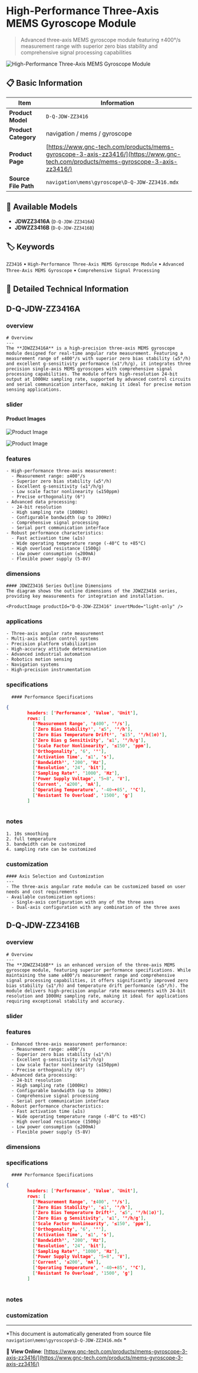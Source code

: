 # High-Performance Three-Axis MEMS Gyroscope Module

> Advanced three-axis MEMS gyroscope module featuring ±400°/s measurement range with superior zero bias stability and comprehensive signal processing capabilities

![High-Performance Three-Axis MEMS Gyroscope Module](https://www.gnc-tech.com/images/products/navigation/mems/gyroscope/D-Q-JDW-ZZ3416/D-Q-JDW-ZZ3416.webp)

## 📋 Basic Information

| Item | Information |
|------|------|
| **Product Model** | `D-Q-JDW-ZZ3416` |
| **Product Category** | navigation / mems / gyroscope |
| **Product Page** | [https://www.gnc-tech.com/products/mems-gyroscope-3-axis-zz3416/](https://www.gnc-tech.com/products/mems-gyroscope-3-axis-zz3416/) |
| **Source File Path** | `navigation\mems\gyroscope\D-Q-JDW-ZZ3416.mdx` |

## 🔧 Available Models

- **JDWZZ3416A** (`D-Q-JDW-ZZ3416A`)
- **JDWZZ3416B** (`D-Q-JDW-ZZ3416B`)

## 🏷️ Keywords

`ZZ3416` • `High-Performance Three-Axis MEMS Gyroscope Module` • `Advanced Three-Axis MEMS Gyroscope` • `Comprehensive Signal Processing`

## 📖 Detailed Technical Information


## D-Q-JDW-ZZ3416A

  
### overview

    # Overview
    ---
    The **JDWZZ3416A** is a high-precision three-axis MEMS gyroscope module designed for real-time angular rate measurement. Featuring a measurement range of ±400°/s with superior zero bias stability (≤5°/h) and excellent g-sensitivity performance (≤1°/h/g), it integrates three precision single-axis MEMS gyroscopes with comprehensive signal processing capabilities. The module offers high-resolution 24-bit output at 1000Hz sampling rate, supported by advanced control circuits and serial communication interface, making it ideal for precise motion sensing applications.
  

  
### slider

    
#### Product Images

![Product Image](https://www.gnc-tech.com/images/products/D-Q-JDW-ZZ3416-Slide-01.webp)

![Product Image](https://www.gnc-tech.com/images/products/D-Q-JDW-ZZ3416-Slide-02.webp)


  

  
### features

    - High-performance three-axis measurement:
      - Measurement range: ±400°/s
      - Superior zero bias stability (≤5°/h)
      - Excellent g-sensitivity (≤1°/h/g)
      - Low scale factor nonlinearity (≤150ppm)
      - Precise orthogonality (6°)
    - Advanced data processing:
      - 24-bit resolution
      - High sampling rate (1000Hz)
      - Configurable bandwidth (up to 200Hz)
      - Comprehensive signal processing
      - Serial port communication interface
    - Robust performance characteristics:
      - Fast activation time (≤1s)
      - Wide operating temperature range (-40°C to +85°C)
      - High overload resistance (1500g)
      - Low power consumption (≤200mA)
      - Flexible power supply (5-8V)
  

  
### dimensions

    #### JDWZZ3416 Series Outline Dimensions
    The diagram shows the outline dimensions of the JDWZZ3416 series, providing key measurements for integration and installation.

    <ProductImage productId="D-Q-JDW-ZZ3416" invertMode="light-only" />
  

  
### applications

    - Three-axis angular rate measurement
    - Multi-axis motion control systems
    - Precision platform stabilization
    - High-accuracy attitude determination
    - Advanced industrial automation
    - Robotics motion sensing
    - Navigation systems
    - High-precision instrumentation
  

  
### specifications

    
      #### Performance Specifications
      
```json
{
        headers: ['Performance', 'Value', 'Unit'],
        rows: [
          ['Measurement Range', '±400', '°/s'],
          ['Zero Bias Stability¹', '≤5', '°/h'],
          ['Zero Bias Temperature Drift²', '≤15', '°/h(1σ)'],
          ['Zero Bias g Sensitivity', '≤1', '°/h/g'],
          ['Scale Factor Nonlinearity', '≤150', 'ppm'],
          ['Orthogonality', '6', '°'],
          ['Activation Time', '≤1', 's'],
          ['Bandwidth³', '200', 'Hz'],
          ['Resolution', '24', 'bit'],
          ['Sampling Rate⁴', '1000', 'Hz'],
          ['Power Supply Voltage', '5~8', 'V'],
          ['Current', '≤200', 'mA'],
          ['Operating Temperature', '-40~+85', '°C'],
          ['Resistant To Overload', '1500', 'g']
        ]
      
```

    
  

  
### notes

    1. 10s smoothing
    2. full temperature
    3. bandwidth can be customized
    4. sampling rate can be customized
  

  
### customization

    #### Axis Selection and Customization
    ---
    - The three-axis angular rate module can be customized based on user needs and cost requirements
    - Available customization options:
      - Single-axis configuration with any of the three axes
      - Dual-axis configuration with any combination of the three axes
  




## D-Q-JDW-ZZ3416B

  
### overview

    # Overview
    ---
    The **JDWZZ3416B** is an enhanced version of the three-axis MEMS gyroscope module, featuring superior performance specifications. While maintaining the same ±400°/s measurement range and comprehensive signal processing capabilities, it offers significantly improved zero bias stability (≤1°/h) and temperature drift performance (≤5°/h). The module delivers high-precision angular rate measurements with 24-bit resolution and 1000Hz sampling rate, making it ideal for applications requiring exceptional stability and accuracy.
  

  
### slider


  
### features

    - Enhanced three-axis measurement performance:
      - Measurement range: ±400°/s
      - Superior zero bias stability (≤1°/h)
      - Excellent g-sensitivity (≤1°/h/g)
      - Low scale factor nonlinearity (≤150ppm)
      - Precise orthogonality (6°)
    - Advanced data processing:
      - 24-bit resolution
      - High sampling rate (1000Hz)
      - Configurable bandwidth (up to 200Hz)
      - Comprehensive signal processing
      - Serial port communication interface
    - Robust performance characteristics:
      - Fast activation time (≤1s)
      - Wide operating temperature range (-40°C to +85°C)
      - High overload resistance (1500g)
      - Low power consumption (≤200mA)
      - Flexible power supply (5-8V)
  

  
### dimensions


  
### specifications

    
      #### Performance Specifications
      
```json
{
        headers: ['Performance', 'Value', 'Unit'],
        rows: [
          ['Measurement Range', '±400', '°/s'],
          ['Zero Bias Stability¹', '≤1', '°/h'],
          ['Zero Bias Temperature Drift²', '≤5', '°/h(1σ)'],
          ['Zero Bias g Sensitivity', '≤1', '°/h/g'],
          ['Scale Factor Nonlinearity', '≤150', 'ppm'],
          ['Orthogonality', '6', '°'],
          ['Activation Time', '≤1', 's'],
          ['Bandwidth³', '200', 'Hz'],
          ['Resolution', '24', 'bit'],
          ['Sampling Rate⁴', '1000', 'Hz'],
          ['Power Supply Voltage', '5~8', 'V'],
          ['Current', '≤200', 'mA'],
          ['Operating Temperature', '-40~+85', '°C'],
          ['Resistant To Overload', '1500', 'g']
        ]
      
```

    
  

  
### notes


  
### customization


---

*This document is automatically generated from source file `navigation\mems\gyroscope\D-Q-JDW-ZZ3416.mdx` *

**🔗 View Online**: [https://www.gnc-tech.com/products/mems-gyroscope-3-axis-zz3416/](https://www.gnc-tech.com/products/mems-gyroscope-3-axis-zz3416/)
